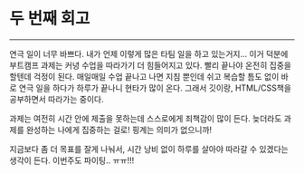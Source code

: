 # 두 번째 회고

---

연극 일이 너무 바쁘다. 내가 언제 이렇게 많은 타팀 일을 하고 있는거지... 이거 덕분에 부트캠프 과제는 커녕 수업을 따라가기 더 힘들어지고 있다. 빨리 끝나야 온전히 집중을 할텐데 걱정이 된다. 매일매일 수업 끝나고 나면 지침 뿐인데 쉬고 복습할 틈도 없이 바로 연극 일을 하다가 하루가 끝나니 현타가 많이 온다. 그래서 깃이랑, HTML/CSS책을 공부하면서 따라가는 중이다.

과제는 여전히 시간 안에 제출을 못하는데 스스로에게 죄책감이 많이 든다. 늦더라도 과제를 완성하는 나에게 집중하는 걸로! 핑계는 의미가 없으니까!

지금보다 좀 더 목표를 잘게 나눠서, 시간 낭비 없이 하루를 살아야 따라갈 수 있겠다는 생각이 든다. 이번주도 파이팅.. ㅠㅠ!!!

